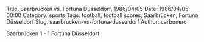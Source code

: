Title: Saarbrücken vs. Fortuna Düsseldorf, 1986/04/05
Date: 1986/04/05 00:00
Category: sports
Tags: football, football scores, Saarbrücken, Fortuna Düsseldorf
Slug: saarbrucken-vs-fortuna-dusseldorf
Author: carbonero


Saarbrücken 1 - 1 Fortuna Düsseldorf
